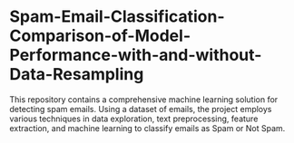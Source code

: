 # Spam-Email-Classification-Comparison-of-Model-Performance-with-and-without-Data-Resampling
This repository contains a comprehensive machine learning solution for detecting spam emails. Using a dataset of emails, the project employs various techniques in data exploration, text preprocessing, feature extraction, and machine learning to classify emails as Spam or Not Spam.
